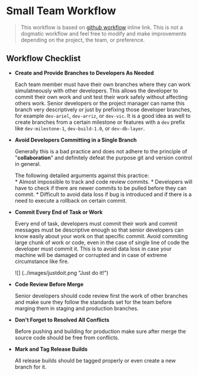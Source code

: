 # Small Team Workflow

> This workflow is based on [github workflow](https://guides.github.com/introduction/flow/ "Github Workflow") inline link.
> This is not a dogmatic workflow and feel free to modify and make improvements depending on the project, the team, or preference.

## Workflow Checklist  

* __Create and Provide Branches to Developers As Needed__  

    Each team member must have their own branches where they can work simulatneously with other developers. This allows the developer to commit their own work and unit test their work safely  without affecting others work. Senior developers or the project manager can name this branch very descriptively or just by prefixing those developer branches, for example ``dev-ariel``, ``dev-arriz``, or ``dev-vic``. It is a good idea as well to create branches from a certain milestone or features with a ``dev`` prefix like ``dev-milestone-1``, ``dev-build-1.0``, or ``dev-db-layer``.

* __Avoid Developers Committing in a Single Branch__  

    Generally this is a bad practice and does not adhere to the principle of "__collaboration__" and definitely defeat the purpose git and version control in general.  

    The following detailed   arguments against this practice:  
        * Almost impossible to track and code review commits.
        * Developers will have to check if there are newer commits to be pulled before they can commit.
        * Difficult to avoid data loss if bug is introduced and if there is a need to execute a rollback on certain commit.

* __Commit Every End of Task or Work__  

    Every end of task, developers must commit their work and commit messages must be descriptive enough so that senior developers can know easily about your work on that specific commit. Avoid commiting large chunk of work or code, even in the case of single line of code the developer must commit it. This is to avoid data loss in case your machine will be damaged or corrupted and in case of extreme circumstance like fire.  

    ![]  (../images/justdoit.png "Just do it!")  

* __Code Review Before Merge__  

    Senior developers should code review first the work of other branches and make sure they follow the standards set for the team before marging them in staging and production branches.

* __Don't Forget to Resolved All Conflicts__  

    Before pushing and building for production make sure after merge the source code should be free from conflicts.

* __Mark and Tag Release Builds__  

    All release builds should be tagged properly or even create a new branch for it.

